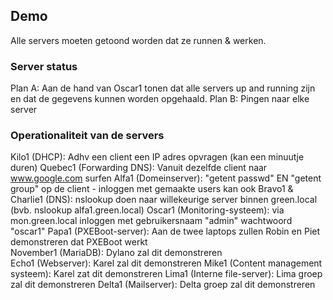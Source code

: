 ## Demo

Alle servers moeten getoond worden dat ze runnen & werken.

### Server status

Plan A: Aan de hand van Oscar1 tonen dat alle servers up and running zijn en dat de gegevens kunnen worden opgehaald.
Plan B: Pingen naar elke server

### Operationaliteit van de servers

Kilo1 (DHCP): Adhv een client een IP adres opvragen (kan een minuutje duren) 
Quebec1 (Forwarding DNS): Vanuit dezelfde client naar www.google.com surfen 
Alfa1 (Domeinserver): "getent passwd" EN "getent group" op de client - inloggen met gemaakte users kan ook 
Bravo1 & Charlie1 (DNS): nslookup doen naar willekeurige server binnen green.local (bvb. nslookup alfa1.green.local) 
Oscar1 (Monitoring-systeem): via mon.green.local inloggen met gebruikersnaam "admin" wachtwoord  "oscar1" 
Papa1 (PXEBoot-server): Aan de twee laptops zullen Robin en Piet demonstreren dat PXEBoot werkt  
November1 (MariaDB): Dylano zal dit demonstreren  
Echo1 (Webserver): Karel zal dit demonstreren 
Mike1 (Content management systeem): Karel zat dit demonstreren 
Lima1 (Interne file-server): Lima groep zal dit demonstreren 
Delta1 (Mailserver): Delta groep zal dit demonstreren 